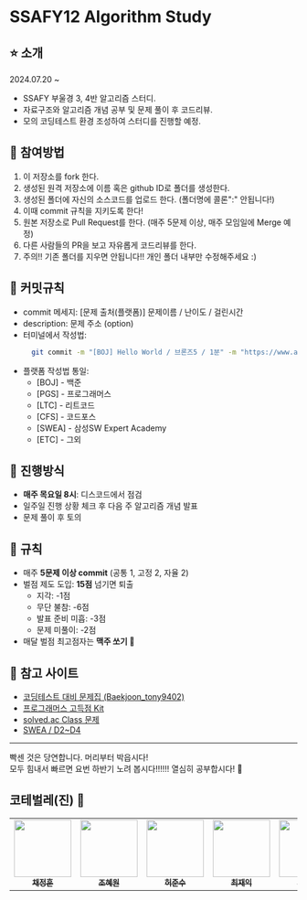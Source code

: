 # SSAFY12 Algorithm Study

⭐️ **소개**
---
2024.07.20 ~  
- SSAFY 부울경 3, 4반 알고리즘 스터디.
- 자료구조와 알고리즘 개념 공부 및 문제 풀이 후 코드리뷰.
- 모의 코딩테스트 환경 조성하여 스터디를 진행할 예정.

  
👿  **참여방법**
--- 
 1. 이 저장소를 fork 한다.
 2. 생성된 원격 저장소에 이름 혹은 github ID로 폴더를 생성한다.
 3. 생성된 폴더에 자신의 소스코드를 업로드 한다. (폴더명에 콜론":" 안됩니다!)
 4. 이때 commit 규칙을 지키도록 한다!
 5. 원본 저장소로 Pull Request를 한다. (매주 5문제 이상, 매주 모임일에 Merge 예정)
 6. 다른 사람들의 PR을 보고 자유롭게 코드리뷰를 한다.
 7. 주의!! 기존 폴더를 지우면 안됩니다!! 개인 폴더 내부만 수정해주세요 :)

 👿  **커밋규칙**
---
- commit 메세지: [문제 출처(플랫폼)] 문제이름 / 난이도 / 걸린시간
- description: 문제 주소 (option)
- 터미널에서 작성법:
  ```sh
    git commit -m "[BOJ] Hello World / 브론즈5 / 1분" -m "https://www.acmicpc.net/problem/2557"
  ```
- 플랫폼 작성법 통일:
  - [BOJ] - 백준
  - [PGS] - 프로그래머스
  - [LTC] - 리트코드
  - [CFS] - 코드포스
  - [SWEA] - 삼성SW Expert Academy
  - [ETC] - 그외
    
👿  **진행방식**
---
- **매주 목요일 8시**: 디스코드에서 점검
- 일주일 진행 상황 체크 후 다음 주 알고리즘 개념 발표
- 문제 풀이 후 토의

👿 **규칙**
---
- 매주 **5문제 이상 commit** (공통 1, 고정 2, 자율 2)
- 벌점 제도 도입: **15점** 넘기면 퇴출
  - 지각: -1점
  - 무단 불참: -6점
  - 발표 준비 미흡: -3점
  - 문제 미풀이: -2점
- 매달 벌점 최고점자는 **맥주 쏘기 🍺**

👿 **참고 사이트**
---
- [코딩테스트 대비 문제집 (Baekjoon_tony9402)](https://github.com/tony9402/baekjoon)
- [프로그래머스 고득점 Kit](https://programmers.co.kr/learn/challenges?tab=algorithm_practice_kit)
- [solved.ac Class 문제](https://solved.ac/class)
- [SWEA / D2~D4](https://swexpertacademy.com/main/main.do)

---
빡센 것은 당연합니다. 머리부터 박읍시다!  
모두 힘내서 빠르면 요번 하반기 노려 봅시다!!!!!! 열심히 공부합시다! 🚀

## 코테벌레(진) 🐛

<!-- ALL-CONTRIBUTORS-LIST:START - Do not remove or modify this section -->
<!-- prettier-ignore-start -->
<!-- markdownlint-disable -->
<table>
  <tr>
    <td align="center"><a href="https://github.com/chaesc1"><img src="https://avatars.githubusercontent.com/chaesc1" width="100px;" alt=""/><br /><sub><b>채정훈</b></sub></a><br /></td>
    <td align="center"><a href="https://github.com/jhw296"><img src="https://avatars.githubusercontent.com/jhw296" width="100px;" alt=""/><br /><sub><b>조혜원</b></sub></a><br /></td>
    <td align="center"><a href="https://github.com/githeoheo"><img src="https://avatars.githubusercontent.com/githeoheo" width="100px;" alt=""/><br /><sub><b>허준수</b></sub></a><br /></td>
    <td align="center"><a href="https://github.com/choijake"><img src="https://avatars.githubusercontent.com/choijake" width="100px;" alt=""/><br /><sub><b>최재익</b></sub></a><br /></td>
    <td align="center"><a href="https://github.com/heon0945"><img src="https://avatars.githubusercontent.com/heon0945" width="100px;" alt=""/><br /><sub><b>한송헌</b></sub></a><br /></td>
  </tr>
</table>

<!-- markdownlint-restore -->
<!-- prettier-ignore-end -->

<!-- ALL-CONTRIBUTORS-LIST:END -->
